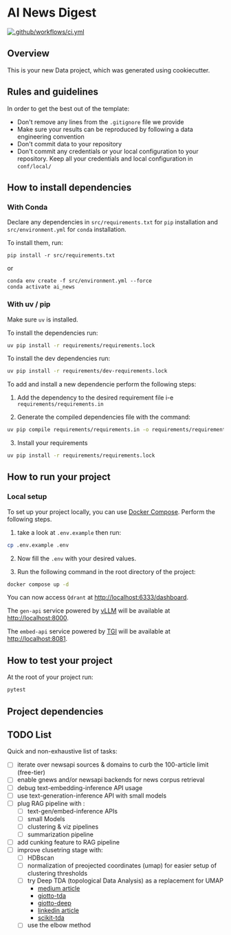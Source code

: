 # AI News Digest

[![.github/workflows/ci.yml](https://github.com/mehdi-elion/AI-News-Digest/actions/workflows/ci.yml/badge.svg)](https://github.com/mehdi-elion/AI-News-Digest/actions/workflows/ci.yml)

## Overview

This is your new Data project, which was generated using cookiecutter.

## Rules and guidelines

In order to get the best out of the template:

* Don't remove any lines from the `.gitignore` file we provide
* Make sure your results can be reproduced by following a data engineering convention
* Don't commit data to your repository
* Don't commit any credentials or your local configuration to your repository. Keep all your credentials and local configuration in `conf/local/`

## How to install dependencies

### With Conda
Declare any dependencies in `src/requirements.txt` for `pip` installation and `src/environment.yml` for `conda` installation.

To install them, run:

```
pip install -r src/requirements.txt
```

or

```console
conda env create -f src/environment.yml --force
conda activate ai_news
```

### With uv / pip

Make sure `uv` is installed.

To install the dependencies run:

```bash
uv pip install -r requirements/requirements.lock
```
To install the dev dependencies run:

```bash
uv pip install -r requirements/dev-requirements.lock
```

To add and install a new dependencie perform the following steps:

1. Add the dependency to the desired requirement file i-e `requirements/requirements.in`

2. Generate the compiled dependencies file with the command:

```bash
uv pip compile requirements/requirements.in -o requirements/requirements.txt
```

3. Install your requirements

```bash
uv pip install -r requirements/requirements.lock
```

## How to run your project

### Local setup

To set up your project locally, you can use [Docker Compose](https://docs.docker.com/compose/).
Perform the following steps.

1. take a look at `.env.example` then run:

```bash
cp .env.example .env
```
2. Now fill the `.env` with your desired values.

3. Run the following command in the root directory of the project:

```bash
docker compose up -d
```
You can now access `Qdrant` at [http://localhost:6333/dashboard](http://localhost:6333/dashboard).

The `gen-api` service powered by [vLLM](https://docs.vllm.ai/en/latest/https://docs.vllm.ai/en/latest/) will be available at [http://localhost:8000](http://localhost:8000).

The `embed-api` service powered by [TGI](https://huggingface.co/docs/text-generation-inference/index) will be available at [http://localhost:8081](http://localhost:8081).

## How to test your project

At the root of your project run:

```bash
pytest
```

## Project dependencies


## TODO List
Quick and non-exhaustive list of tasks:
- [ ] iterate over newsapi sources & domains to curb the 100-article limit (free-tier)
- [ ] enable gnews and/or newsapi backends for news corpus retrieval
- [ ] debug text-embedding-inference API usage
- [ ] use text-generation-inference API with small models
- [ ] plug RAG pipeline with :
    - [ ] text-gen/embed-inference APIs
    - [ ] small Models
    - [ ] clustering & viz pipelines
    - [ ] summarization pipeline
- [ ] add cunking feature to RAG pipeline
- [ ] improve clusetring stage with:
    - [ ] HDBscan
    - [ ] normalization of preojected coordinates (umap) for easier setup of clustering thresholds
    - [ ] try Deep TDA (topological Data Analysis) as a replacement for UMAP
        - [medium article](https://medium.com/@juanc.olamendy/deep-tda-a-new-dimensionality-reduction-algorithm-2d04fa6ed2eb)
        - [giotto-tda](https://giotto-ai.github.io/gtda-docs/0.5.1/library.html)
        - [giotto-deep](https://github.com/giotto-ai/giotto-deep)
        - [linkedin article](https://www.linkedin.com/pulse/deep-tda-new-dimensionality-reduction-algorithm-olamendy-turruellas/)
        - [scikit-tda](https://scikit-tda.org/)
    - [ ] use the elbow method

